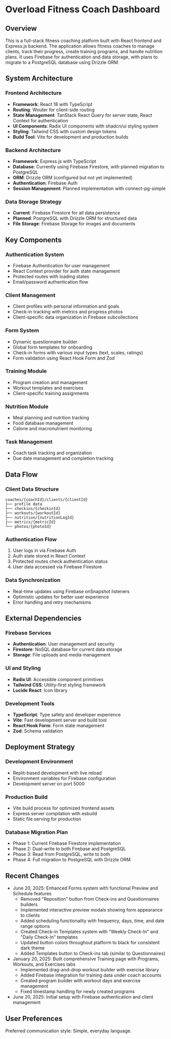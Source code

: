 # Overload Fitness Coach Dashboard

## Overview

This is a full-stack fitness coaching platform built with React frontend and Express.js backend. The application allows fitness coaches to manage clients, track their progress, create training programs, and handle nutrition plans. It uses Firebase for authentication and data storage, with plans to migrate to a PostgreSQL database using Drizzle ORM.

## System Architecture

### Frontend Architecture
- **Framework**: React 18 with TypeScript
- **Routing**: Wouter for client-side routing
- **State Management**: TanStack React Query for server state, React Context for authentication
- **UI Components**: Radix UI components with shadcn/ui styling system
- **Styling**: Tailwind CSS with custom design tokens
- **Build Tool**: Vite for development and production builds

### Backend Architecture
- **Framework**: Express.js with TypeScript
- **Database**: Currently using Firebase Firestore, with planned migration to PostgreSQL
- **ORM**: Drizzle ORM (configured but not yet implemented)
- **Authentication**: Firebase Auth
- **Session Management**: Planned implementation with connect-pg-simple

### Data Storage Strategy
- **Current**: Firebase Firestore for all data persistence
- **Planned**: PostgreSQL with Drizzle ORM for structured data
- **File Storage**: Firebase Storage for images and documents

## Key Components

### Authentication System
- Firebase Authentication for user management
- React Context provider for auth state management
- Protected routes with loading states
- Email/password authentication flow

### Client Management
- Client profiles with personal information and goals
- Check-in tracking with metrics and progress photos
- Client-specific data organization in Firebase subcollections

### Form System
- Dynamic questionnaire builder
- Global form templates for onboarding
- Check-in forms with various input types (text, scales, ratings)
- Form validation using React Hook Form and Zod

### Training Module
- Program creation and management
- Workout templates and exercises
- Client-specific training assignments

### Nutrition Module
- Meal planning and nutrition tracking
- Food database management
- Calorie and macronutrient monitoring

### Task Management
- Coach task tracking and organization
- Due date management and completion tracking

## Data Flow

### Client Data Structure
```
coaches/{coachId}/clients/{clientId}
├── profile data
├── checkins/{checkinId}
├── workouts/{workoutId}
├── nutrition/{nutritionLogId}
├── metrics/{metricId}
└── photos/{photoId}
```

### Authentication Flow
1. User logs in via Firebase Auth
2. Auth state stored in React Context
3. Protected routes check authentication status
4. User data accessed via Firebase Firestore

### Data Synchronization
- Real-time updates using Firebase onSnapshot listeners
- Optimistic updates for better user experience
- Error handling and retry mechanisms

## External Dependencies

### Firebase Services
- **Authentication**: User management and security
- **Firestore**: NoSQL database for current data storage
- **Storage**: File uploads and media management

### UI and Styling
- **Radix UI**: Accessible component primitives
- **Tailwind CSS**: Utility-first styling framework
- **Lucide React**: Icon library

### Development Tools
- **TypeScript**: Type safety and developer experience
- **Vite**: Fast development server and build tool
- **React Hook Form**: Form state management
- **Zod**: Schema validation

## Deployment Strategy

### Development Environment
- Replit-based development with live reload
- Environment variables for Firebase configuration
- Development server on port 5000

### Production Build
- Vite build process for optimized frontend assets
- Express server compilation with esbuild
- Static file serving for production

### Database Migration Plan
- Phase 1: Current Firebase Firestore implementation
- Phase 2: Dual-write to both Firebase and PostgreSQL
- Phase 3: Read from PostgreSQL, write to both
- Phase 4: Full migration to PostgreSQL with Drizzle ORM

## Recent Changes
- June 20, 2025: Enhanced Forms system with functional Preview and Schedule features
  - Removed "Reposition" button from Check-ins and Questionnaires builders
  - Implemented interactive preview modals showing form appearance to clients
  - Added scheduling functionality with frequency, days, time, and date range options
  - Created Check-in Templates system with "Weekly Check-In" and "Daily Check-In" templates
  - Updated button colors throughout platform to black for consistent dark theme
  - Added Templates button to Check-ins tab (similar to Questionnaires)
- January 20, 2025: Built comprehensive Training page with Programs, Workouts, and Exercises tabs
  - Implemented drag-and-drop workout builder with exercise library
  - Added Firebase integration for training data under coach accounts
  - Created program builder with workout days and exercise management
  - Fixed timestamp handling for newly created programs
- June 20, 2025: Initial setup with Firebase authentication and client management

## User Preferences

Preferred communication style: Simple, everyday language.